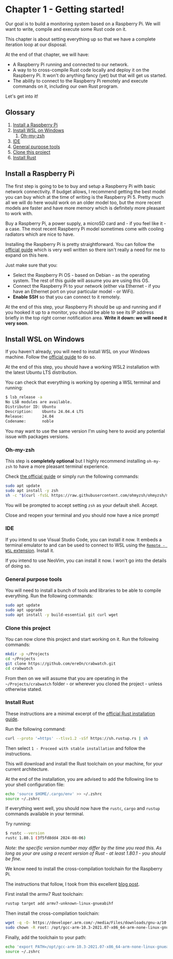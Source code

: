 # Chapter 1 - Getting started!

Our goal is to build a monitoring system based on a Raspberry Pi. We will want
to write, compile and execute some Rust code on it.

This chapter is about setting everything up so that we have a complete
iteration loop at our disposal.

At the end of that chapter, we will have:

- A Raspberry Pi running and connected to our network.
- A way to to cross-compile Rust code locally and deploy it on the Raspberry
  Pi. It won't do anything fancy (yet) but that will get us started.
- The ability to connect to the Raspberry Pi remotely and execute commands on
  it, including our own Rust program.

Let's get into it!

## Glossary

1. [Install a Raspberry Pi](#install-a-raspberry-pi)
2. [Install WSL on Windows](#install-wsl-on-windows)
    1. [Oh-my-zsh](#oh-my-zsh)
3. [IDE](#ide)
4. [General purpose tools](#general-purpose-tools)
5. [Clone this project](#clone-this-project)
6. [Install Rust](#install-rust)

## Install a Raspberry Pi

The first step is going to be to buy and setup a Raspberry Pi with basic
network connectivity. If budget allows, I recommend getting the best model you
can buy which at the time of writing is the Raspberry Pi 5. Pretty much all we
will do here would work on an older model too, but the more recent models are
faster and have more memory which is definitely more pleasant to work with.

Buy a Raspberry Pi, a power supply, a microSD card and - if you feel like it -
a case. The most recent Raspberry Pi model sometimes come with cooling
radiators which are nice to have.

Installing the Raspberry Pi is pretty straightforward. You can follow the
[official guide](https://www.raspberrypi.com/software/) which is very well
written so there isn't really a need for me to expand on this here.

Just make sure that you:

- Select the Raspberry Pi OS - based on Debian - as the operating system. The
  rest of this guide will assume you are using this OS.
- Connect the Raspberry Pi to your network (either via Ethernet - if you have
  an Ethernet port on your particular model - or WiFi).
- **Enable SSH** so that you can connect to it remotely.

At the end of this step, your Raspberry Pi should be up and running and if you
hooked it up to a monitor, you should be able to see its IP address briefly in
the top right corner notification area. **Write it down: we will need it very
soon**.

## Install WSL on Windows

If you haven't already, you will need to install WSL on your Windows machine.
Follow the [official
guide](https://learn.microsoft.com/en-us/windows/wsl/install) to do so.

At the end of this step, you should have a working WSL2 installation with the
latest Ubuntu LTS distribution.

You can check that everything is working by opening a WSL terminal and running:

```bash
$ lsb_release -a
No LSB modules are available.
Distributor ID: Ubuntu
Description:    Ubuntu 24.04.4 LTS
Release:        24.04
Codename:       noble
```

You may want to use the same version I'm using here to avoid any potential
issue with packages versions.

### Oh-my-zsh

This step is **completely optional** but I highly recommend installing
`oh-my-zsh` to have a more pleasant terminal experience.

Check [the official guide](https://ohmyz.sh/#install) or simply run the
following commands:

```bash
sudo apt update
sudo apt install -y zsh
sh -c "$(curl -fsSL https://raw.githubusercontent.com/ohmyzsh/ohmyzsh/master/tools/install.sh)"
```

You will be prompted to accept setting `zsh` as your default shell. Accept.

Close and reopen your terminal and you should now have a nice prompt!

### IDE

If you intend to use Visual Studio Code, you can install it now. It embeds a
terminal emulator to and can be used to connect to WSL using the [`Remote -
WSL` extension](https://code.visualstudio.com/docs/remote/wsl). Install it.

If you intend to use NeoVim, you can install it now. I won't go into the
details of doing so.

### General purpose tools

You will need to install a bunch of tools and libraries to be able to compile
everything. Run the following commands:

```bash
sudo apt update
sudo apt upgrade
sudo apt install -y build-essential git curl wget
```

### Clone this project

You can now clone this project and start working on it. Run the following
commands:

```bash
mkdir -p ~/Projects
cd ~/Projects
git clone https://github.com/ereOn/crabwatch.git
cd crabwatch
```

From then on we will assume that you are operating in the
`~/Projects/crabwatch` folder - or wherever you cloned the project - unless
otherwise stated.

### Install Rust

These instructions are a minimal excerpt of the [official Rust installation
guide](https://www.rust-lang.org/tools/install).

Run the following command:

```bash
curl --proto '=https' --tlsv1.2 -sSf https://sh.rustup.rs | sh
```

Then select `1 - Proceed with stable installation` and follow the instructions.

This will download and install the Rust toolchain on your machine, for your
current architecture.

At the end of the installation, you are advised to add the following line to
your shell configuration file:

```bash
echo 'source $HOME/.cargo/env' >> ~/.zshrc
source ~/.zshrc
```

If everything went well, you should now have the `rustc`, `cargo` and `rustup`
commands available in your terminal.

Try running:

```bash
$ rustc --version
rustc 1.80.1 (3f5fd8dd4 2024-08-06)
```

*Note: the specific version number may differ by the time you read this. As long
as your are using a recent version of Rust - at least 1.80.1 - you should be
fine.*

We know need to install the cross-compilation toolchain for the Raspberry Pi.

The instructions that follow, I took from this excellent [blog
post](https://chacin.dev/blog/cross-compiling-rust-for-the-raspberry-pi/).

First install the armv7 Rust toolchain:

```bash
rustup target add armv7-unknown-linux-gnueabihf
```

Then install the cross-compilation toolchain:

```bash
wget -q -O- https://developer.arm.com/-/media/Files/downloads/gnu-a/10.3-2021.07/binrel/gcc-arm-10.3-2021.07-x86_64-arm-none-linux-gnueabihf.tar.xz?rev=302e8e98351048d18b6f5b45d472f406&hash=95ED9EEB24EAEEA5C1B11BBA864519B2 | tar -x -C /opt/
sudo chown -R root: /opt/gcc-arm-10.3-2021.07-x86_64-arm-none-linux-gnueabihf
```

Finally, add the toolchain to your path:

```bash
echo 'export PATH=/opt/gcc-arm-10.3-2021.07-x86_64-arm-none-linux-gnueabihf/bin:$PATH' >> ~/.zshrc
source ~/.zshrc
```
